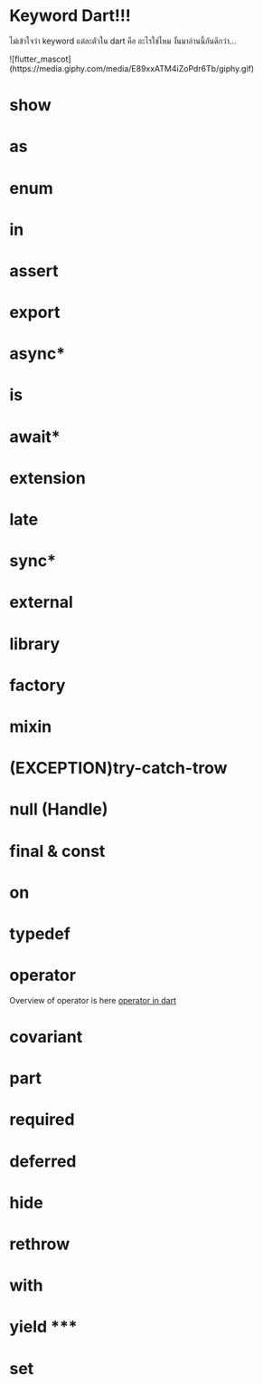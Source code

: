 # Keyword Dart!!!
<p> ไม่เข้าใจว่า keyword แต่ละตัวใน dart คือ อะไรใช่ไหม งั้นมาอ่านนี้กันดีกว่า... </p>
![flutter_mascot](https://media.giphy.com/media/E89xxATM4iZoPdr6Tb/giphy.gif)

# show

# as

# enum

# in

# assert

# export

# async*

# is

# await*

# extension

# late

# sync*

# external

# library

# factory

# mixin

# (EXCEPTION)try-catch-trow

# null (Handle)

# final & const

# on

# typedef

# operator
Overview of operator is here [operator in dart](https://dart.dev/guides/language/language-tour#operators)

# covariant

# part

# required

# deferred

# hide

# rethrow

# with

# yield ***

# set
